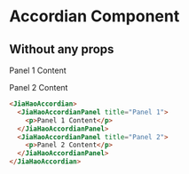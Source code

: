 <script setup lang="ts">
import {JiaHaoAccordian, JiaHaoAccordianPanel} from 'jiahao-vue'
</script>

# Accordian Component

## Without any props

<JiaHaoAccordian>
    <JiaHaoAccordianPanel title="Panel 1">
        <p>Panel 1 Content</p>
    </JiaHaoAccordianPanel>
    <JiaHaoAccordianPanel title="Panel 2">
        <p>Panel 2 Content</p>
    </JiaHaoAccordianPanel>
</JiaHaoAccordian>

```html
<JiaHaoAccordian>
  <JiaHaoAccordianPanel title="Panel 1">
    <p>Panel 1 Content</p>
  </JiaHaoAccordianPanel>
  <JiaHaoAccordianPanel title="Panel 2">
    <p>Panel 2 Content</p>
  </JiaHaoAccordianPanel>
</JiaHaoAccordian>
```
